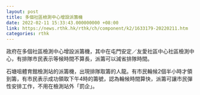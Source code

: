 ```yaml
---
layout: post
title: 多個社區檢測中心增設派籌機
date: 2022-02-11 15:33:43.000000000 +08:00
link: https://news.rthk.hk/rthk/ch/component/k2/1633179-20220211.htm
categories: rthk
---
```


政府在多個社區檢測中心增設派籌機，其中在屯門安定／友愛社區中心社區檢測中心，有排隊市民表示等候時間不算長，派籌可以減省排隊時間。

石塘咀體育館檢測站的派籌機，出現排隊取籌的人龍。有市民輪候2個半小時才領到籌，有市民表示成功領取下午4時的籌號，認為輪候時間算快，派籌可讓市民彈性安排工作，不用在檢測站外「罰企」。

